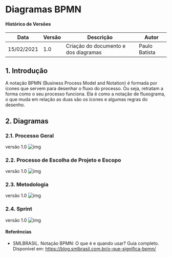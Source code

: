 # Diagramas BPMN

#### Histórico de Versões

| Data | Versão | Descrição | Autor |
|------|--------|-----------|-------|
| 15/02/2021 | 1.0 | Criação do documento e dos diagramas | Paulo Batista |


## 1. Introdução 
A notação BPMN (Business Process Model and Notation) é formada por ícones que servem para desenhar o fluxo do processo. Ou seja, retratam a forma como o seu processo funciona. Ela é como a notação de fluxograma, o que muda em relação as duas são os ícones e algumas regras do desenho.

## 2. Diagramas 
### 2.1. Processo Geral
versão 1.0
![img](https://i.imgur.com/kjRcma2.png)

### 2.2. Processo de Escolha de Projeto e Escopo
versão 1.0
![img](https://i.imgur.com/3SRycyh.png)

### 2.3. Metodologia
versão 1.0
![img](https://i.imgur.com/CsqNADY.png)

### 2.4. Sprint
versão 1.0
![img](https://i.imgur.com/oFS01KD.png)

#### Referências
 
* SMLBRASIL. Notação BPMN: O que é e quando usar? Guia completo. Disponível em: https://blog.smlbrasil.com.br/o-que-significa-bpmn/ 